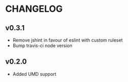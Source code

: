 # CHANGELOG

## v0.3.1

  - Remove jshint in favour of eslint with custom ruleset
  - Bump travis-ci node version

## v0.2.0

  - Added UMD support
